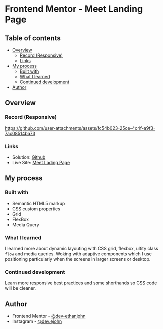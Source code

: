 # Frontend Mentor - Meet Landing Page

## Table of contents

- [Overview](#overview)
  - [Record (Responsive)](#screenshot)
  - [Links](#links)
- [My process](#my-process)
  - [Built with](#built-with)
  - [What I learned](#what-i-learned)
  - [Continued development](#continued-development)
- [Author](#author)

## Overview

### Record (Responsive)
https://github.com/user-attachments/assets/fc54b023-25ce-4c4f-a9f3-7ac08514ba73


### Links

- Solution: [Github](https://github.com/dev-ethanjohn/meet-landing-page.git)
- Live Site: [Meet Lading Page](https://meet-landing-page-coral-one.vercel.app/)

## My process

### Built with

- Semantic HTML5 markup
- CSS custom properties
- Grid
- FlexBox
- Media Query

### What I learned

I learned more about dynamic layouting with CSS grid, flexbox, ultity class `flow` and media queries. Woking with adaptive components which I use positioning particularly when the screens in larger screens or desktop.

### Continued development

Learn more responsive best practices and some shorthands so CSS code will be cleaner.

## Author

- Frontend Mentor - [@dev-ethanjohn](https://www.frontendmentor.io/profile/dev-ethanjohn)
- Instagram - [@dev.ejohn](https://www.instagram.com/dev.ejohn/)
